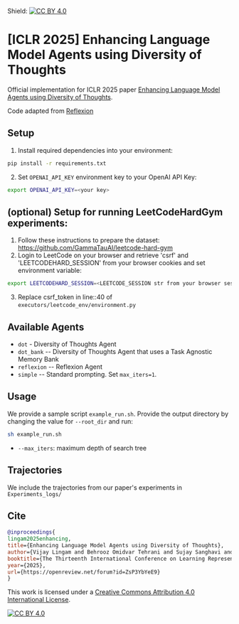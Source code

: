Shield: [![CC BY 4.0][cc-by-shield]][cc-by]

# [ICLR 2025] Enhancing Language Model Agents using Diversity of Thoughts

Official implementation for ICLR 2025 paper [Enhancing Language Model Agents using Diversity of Thoughts](https://openreview.net/forum?id=ZsP3YbYeE9).

Code adapted from [Reflexion](https://github.com/noahshinn024/reflexion/tree/main)

## Setup
1. Install required dependencies into your environment:
```bash
pip install -r requirements.txt
```

2. Set ```OPENAI_API_KEY``` environment key to your OpenAI API Key:
```bash
export OPENAI_API_KEY=<your key>
```

## (optional) Setup for running LeetCodeHardGym experiments:
1. Follow these instructions to prepare the dataset: https://github.com/GammaTauAI/leetcode-hard-gym
2. Login to LeetCode on your browser and retrieve 'csrf' and 'LEETCODEHARD_SESSION' from your browser cookies and set environment variable:
```bash
export LEETCODEHARD_SESSION=<LEETCODE_SESSION str from your browser session>
```
3. Replace csrf_token in line::40 of ```executors/leetcode_env/environment.py```


## Available Agents
* ```dot``` - Diversity of Thoughts Agent
* ```dot_bank``` -- Diversity of Thoughts Agent that uses a Task Agnostic Memory Bank
* ```reflexion``` -- Reflexion Agent
* ```simple``` -- Standard prompting. Set ```max_iters=1```.


## Usage
We provide a sample script ```example_run.sh```. Provide the output directory by changing the value for ```--root_dir``` and run:
```bash
sh example_run.sh
```

* ```--max_iters```: maximum depth of search tree

## Trajectories
We include the trajectories from our paper's experiments in ```Experiments_logs/```

## Cite

```bibtex
@inproceedings{
lingam2025enhancing,
title={Enhancing Language Model Agents using Diversity of Thoughts},
author={Vijay Lingam and Behrooz Omidvar Tehrani and Sujay Sanghavi and Gaurav Gupta and Sayan Ghosh and Linbo Liu and Jun Huan and Anoop Deoras},
booktitle={The Thirteenth International Conference on Learning Representations},
year={2025},
url={https://openreview.net/forum?id=ZsP3YbYeE9}
}
```


This work is licensed under a
[Creative Commons Attribution 4.0 International License][cc-by].

[![CC BY 4.0][cc-by-image]][cc-by]

[cc-by]: http://creativecommons.org/licenses/by/4.0/
[cc-by-image]: https://i.creativecommons.org/l/by/4.0/88x31.png
[cc-by-shield]: https://img.shields.io/badge/License-CC%20BY%204.0-lightgrey.svg


